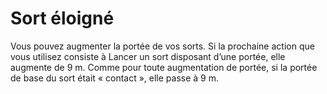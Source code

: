 # Sort éloigné

<p>Vous pouvez augmenter la portée de vos sorts. Si la prochaine action que vous utilisez consiste à Lancer un sort disposant d’une portée, elle augmente de 9 m. Comme pour toute augmentation de portée, si la portée de base du sort était « contact », elle passe à 9 m.</p>